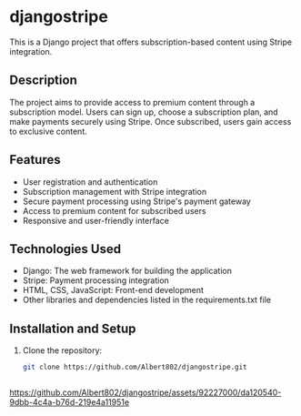 # djangostripe


This is a Django project that offers subscription-based content using Stripe integration.

## Description

The project aims to provide access to premium content through a subscription model. Users can sign up, choose a subscription plan, and make payments securely using Stripe. Once subscribed, users gain access to exclusive content.

## Features

- User registration and authentication
- Subscription management with Stripe integration
- Secure payment processing using Stripe's payment gateway
- Access to premium content for subscribed users
- Responsive and user-friendly interface

## Technologies Used

- Django: The web framework for building the application
- Stripe: Payment processing integration
- HTML, CSS, JavaScript: Front-end development
- Other libraries and dependencies listed in the requirements.txt file

## Installation and Setup

1. Clone the repository:

   ```bash
   git clone https://github.com/Albert802/djangostripe.git



https://github.com/Albert802/djangostripe/assets/92227000/da120540-9dbb-4c4a-b76d-219e4a11951e
